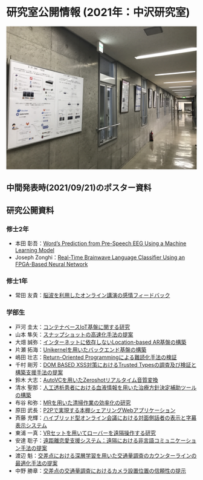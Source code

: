 # 研究室公開情報 (2021年：中沢研究室)

![poster](./images/IMG_9905.JPG)

## 中間発表時(2021/09/21)のポスター資料

## 研究公開資料

### 修士2年

- 本田 彰吾：[Word’s Prediction from Pre-Speech EEG Using a Machine Learning Model](poster2021/honda_midterm.pdf)
- Joseph Zonghi：[Real-Time Brainwave Language Classifier Using an FPGA-Based Neural Network](poster2021/Zonghi_Midterm.pdf)

### 修士1年

- 常田 友貴：[脳波を利用したオンライン講演の感情フィードバック](poster2021/16_eeg.pdf)

### 学部生

- 戸河 圭太：[コンテナベースIoT基盤に関する研究](poster2021/01_container_based.pdf)
- 山本 隼矢：[スナップショットの高速化手法の提案](poster2021/02_snapshot.pdf)
- 大畑 誠弥：[インターネットに依存しないLocation-based AR基盤の構築](poster2021/03_LAAR.pdf)
- 片瀬 拓海：[Unikernelを用いたバックエンド基盤の構築](poster2021/04_Unikernel.pdf)
- 嶋田 壮志：[Return-Oriented Programmingによる難読化手法の検証](poster2021/05_ROP.pdf)
- 千村 剛芳：[DOM BASED XSS対策におけるTrusted Typesの調査及び検証と構築支援手法の提案](poster2021/06_DOM_Based_Xss.pdf)
- 鈴木 大志：[AutoVCを用いたZeroshotリアルタイム音質変換](poster2021/07_AutoVC.pdf)
- 清水 聖那：[人工透析患者における血液情報を用いた治療方針決定補助ツールの構築](poster2021/08_ESA.pdf)
- 布谷 和弥：[MRを用いた清掃作業の効率化の研究](poster2021/09_MRclearn.pdf)
- 原田 武長：[P2Pで実現する本棚シェアリングWebアプリケーション](poster2021/10_P2P_Share.pdf)
- 斉藤 充輝：[ハイブリッド型オンライン会議における対面側話者の表示と字幕表示システム](poster2021/11_Hybrid_online.pdf)
- 東浦 一真：[VRセットを用いてローバーを遠隔操作する研究](poster2021/12_vr_rover.pdf)
- 安達 聡子：[遠距離恋愛支援システム：遠隔における非言語コミュニケーション手法の提案](poster2021/13_Remote_comm.pdf)
- 渡辺 魁：[交差点における深層学習を用いた交通量調査のカウンターラインの最適化手法の提案](poster2021/14_counter.pdf)
- 中野 勝章：[交差点の交通量調査におけるカメラ設置位置の信頼性の提示](poster2021/15_camera.pdf)

<script src="https://utteranc.es/client.js"
        repo="MinoruNakazawa/i2lab"
        issue-term="pathname"
        theme="github-light"
        crossorigin="anonymous"
        async>
</script>
